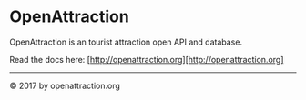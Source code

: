 # OpenAttraction

OpenAttraction is an tourist attraction open API and database.

Read the docs here: [http://openattraction.org][http://openattraction.org]

----

&copy; 2017 by openattraction.org
